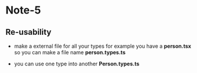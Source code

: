 # Note-5

## Re-usability

- make a external file for all your types for example you have a **person.tsx** so you can make a file name **person.types.ts**

- you can use one type into another **Person.types.ts**
